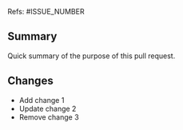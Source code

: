 Refs: #ISSUE_NUMBER

## Summary

Quick summary of the purpose of this pull request.

## Changes

- Add change 1
- Update change 2
- Remove change 3
